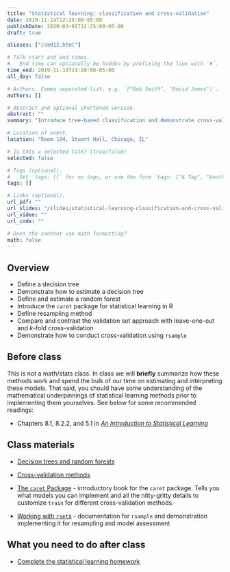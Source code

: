 ```yaml
---
title: "Statistical learning: classification and cross-validation"
date: 2019-11-14T12:25:00-05:00
publishDate: 2019-03-01T12:25:00-05:00
draft: true

aliases: ["/cm012.html"]

# Talk start and end times.
#   End time can optionally be hidden by prefixing the line with `#`.
time_end: 2019-11-14T14:20:00-05:00
all_day: false

# Authors. Comma separated list, e.g. `["Bob Smith", "David Jones"]`.
authors: []

# Abstract and optional shortened version.
abstract: ""
summary: "Introduce tree-based classification and demonstrate cross-validation."

# Location of event.
location: "Room 104, Stuart Hall, Chicago, IL"

# Is this a selected talk? (true/false)
selected: false

# Tags (optional).
#   Set `tags: []` for no tags, or use the form `tags: ["A Tag", "Another Tag"]` for one or more tags.
tags: []

# Links (optional).
url_pdf: ""
url_slides: "/slides/statistical-learning-classification-and-cross-validation/"
url_video: ""
url_code: ""

# Does the content use math formatting?
math: false
---
```




## Overview

* Define a decision tree
* Demonstrate how to estimate a decision tree
* Define and estimate a random forest
* Introduce the `caret` package for statistical learning in R
* Define resampling method
* Compare and contrast the validation set approach with leave-one-out and $k$-fold cross-validation
* Demonstrate how to conduct cross-validation using `rsample`

## Before class

This is not a math/stats class. In class we will **briefly** summarize how these methods work and spend the bulk of our time on estimating and interpreting these models. That said, you should have some understanding of the mathematical underpinnings of statistical learning methods prior to implementing them yourselves. See below for some recommended readings:

* Chapters 8.1, 8.2.2, and 5.1 in [*An Introduction to Statistical Learning*](https://www.statlearning.com/)

## Class materials

* [Decision trees and random forests](/notes/decision-trees/)
* [Cross-validation methods](/notes/cross-validation/)

* [The `caret` Package](https://topepo.github.io/caret/) - introductory book for the `caret` package. Tells you what models you can implement and all the nitty-gritty details to customize `train` for different cross-validation methods.
* [Working with `rset`s](https://tidymodels.github.io/rsample/articles/Working_with_rsets.html) - documentation for `rsample` and demonstration implementing it for resampling and model assessment

## What you need to do after class

* [Complete the statistical learning homework](/homework/statistical-learning/)

